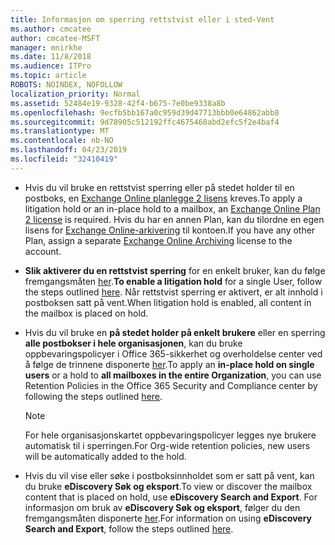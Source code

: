 ```yaml
---
title: Informasjon om sperring rettstvist eller i sted-Vent
ms.author: cmcatee
author: cmcatee-MSFT
manager: mnirkhe
ms.date: 11/8/2018
ms.audience: ITPro
ms.topic: article
ROBOTS: NOINDEX, NOFOLLOW
localization_priority: Normal
ms.assetid: 52484e19-9328-42f4-b675-7e0be9338a8b
ms.openlocfilehash: 9ecfb5bb167a0c959d39d47713bbb0e64862abb8
ms.sourcegitcommit: 9d78905c512192ffc4675468abd2efc5f2e4baf4
ms.translationtype: MT
ms.contentlocale: nb-NO
ms.lasthandoff: 04/23/2019
ms.locfileid: "32410419"
---
```

- <span data-ttu-id="5f862-102">Hvis du vil bruke en rettstvist sperring eller på stedet holder til en postboks, en [Exchange Online planlegge 2 lisens](https://docs.microsoft.com/office365/servicedescriptions/office-365-platform-service-description/office-365-plan-options) kreves.</span><span class="sxs-lookup"><span data-stu-id="5f862-102">To apply a litigation hold or an in-place hold to a mailbox, an [Exchange Online Plan 2 license](https://docs.microsoft.com/office365/servicedescriptions/office-365-platform-service-description/office-365-plan-options) is required.</span></span> <span data-ttu-id="5f862-103">Hvis du har en annen Plan, kan du tilordne en egen lisens for [Exchange Online-arkivering](https://docs.microsoft.com/office365/servicedescriptions/exchange-online-archiving-service-description/exchange-online-archiving-service-description) til kontoen.</span><span class="sxs-lookup"><span data-stu-id="5f862-103">If you have any other Plan, assign a separate [Exchange Online Archiving](https://docs.microsoft.com/office365/servicedescriptions/exchange-online-archiving-service-description/exchange-online-archiving-service-description) license to the account.</span></span> 
    
- <span data-ttu-id="5f862-104">**Slik aktiverer du en rettstvist sperring** for en enkelt bruker, kan du følge fremgangsmåten [her](https://docs.microsoft.com/office365/SecurityCompliance/place-a-mailbox-on-litigation-hold).</span><span class="sxs-lookup"><span data-stu-id="5f862-104">**To enable a litigation hold** for a single User, follow the steps outlined [here](https://docs.microsoft.com/office365/SecurityCompliance/place-a-mailbox-on-litigation-hold).</span></span> <span data-ttu-id="5f862-105">Når rettstvist sperring er aktivert, er alt innhold i postboksen satt på vent.</span><span class="sxs-lookup"><span data-stu-id="5f862-105">When litigation hold is enabled, all content in the mailbox is placed on hold.</span></span>
    
- <span data-ttu-id="5f862-106">Hvis du vil bruke en **på stedet holder på enkelt brukere** eller en sperring **alle postbokser i hele organisasjonen**, kan du bruke oppbevaringspolicyer i Office 365-sikkerhet og overholdelse center ved å følge de trinnene disponerte [her](https://docs.microsoft.com/Office365/securitycompliance/retention-policies ).</span><span class="sxs-lookup"><span data-stu-id="5f862-106">To apply an **in-place hold on single users** or a hold to **all mailboxes in the entire Organization**, you can use Retention Policies in the Office 365 Security and Compliance center by following the steps outlined [here](https://docs.microsoft.com/Office365/securitycompliance/retention-policies ).</span></span>
    
    > [!NOTE]
    > <span data-ttu-id="5f862-107">For hele organisasjonskartet oppbevaringspolicyer legges nye brukere automatisk til i sperringen.</span><span class="sxs-lookup"><span data-stu-id="5f862-107">For Org-wide retention policies, new users will be automatically added to the hold.</span></span> 
  
- <span data-ttu-id="5f862-108">Hvis du vil vise eller søke i postboksinnholdet som er satt på vent, kan du bruke **eDiscovery Søk og eksport**.</span><span class="sxs-lookup"><span data-stu-id="5f862-108">To view or discover the mailbox content that is placed on hold, use **eDiscovery Search and Export**.</span></span> <span data-ttu-id="5f862-109">For informasjon om bruk av **eDiscovery Søk og eksport**, følger du den fremgangsmåten disponerte [her](https://docs.microsoft.com/office365/securitycompliance/export-search-results).</span><span class="sxs-lookup"><span data-stu-id="5f862-109">For information on using **eDiscovery Search and Export**, follow the steps outlined [here](https://docs.microsoft.com/office365/securitycompliance/export-search-results).</span></span>
    

